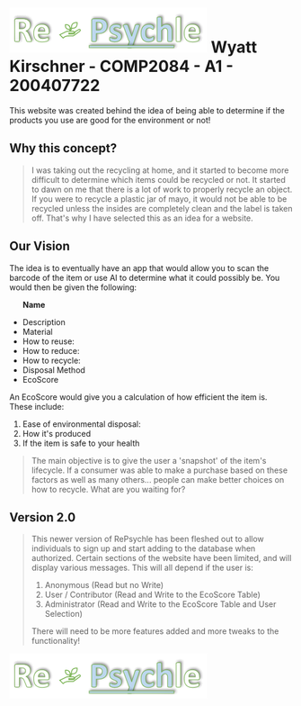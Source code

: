 
<!DOCTYPE  html>

<html  class="no-js">  <!--<![endif]-->

<head>

<meta  charset="utf-8">

<meta  http-equiv="X-UA-Compatible"  content="IE=edge">



<meta  name="description"  content="">

<meta  name="viewport"  content="width=device-width, initial-scale=1">

<link  rel="stylesheet"  href="">

</head>

<body>



<!-- display-4,-->

<h1  class="text-center"><img  src="wwwroot/img/white_logo.png" />
Wyatt Kirschner - COMP2084 - A1 - 200407722</h1>

<p>This website was created behind the idea of being able to determine if the products you use are good for the environment or not!</p>

</div>

<div class="text-left">

<h2 class="text-center">Why this concept?</h2>

<blockquote>I was taking out the recycling at home, and it started to become more difficult to determine which items could be recycled or not. It started to dawn on me that there is a lot of work to properly recycle an object. If you were to recycle a plastic jar of mayo, it would not be able to be recycled unless the insides are completely clean and the label is taken off. That's why I have selected this as an idea for a website.

</blockquote>

<h2 class="text-center">Our Vision</h2>

<blockquoute>

The idea is to eventually have an app that would allow you to scan the barcode of the item or use AI to determine what it could possibly be. You would then be given the following:

<ul>

<strong>Name</strong>

<li>Description</li>

<li>Material</li>

<li>How to reuse:</li>

<li>How to reduce:</li>

<li>How to recycle:</li>

<li>Disposal Method</li>

<li>EcoScore</li>

</ul>

An EcoScore would give you a calculation of how efficient the item is. These include:

<ol>

<li>Ease of environmental disposal:</li>

<li>How it's produced</li>

<li>If the item is safe to your health</li>

</ol>

<blockquote>

The main objective is to give the user a 'snapshot' of the item's lifecycle. If a consumer was able to make a purchase based on these factors as well as many others... people can make better choices on how to recycle. What are you waiting for?

</blockquote>

<h2> Version 2.0 </h2>

<blockquote>

This newer version of RePsychle has been fleshed out to allow individuals to sign up and start adding to the database when authorized. Certain sections of the website have been limited, and will display various messages. This will all depend if the user is:

<ol>

<li>Anonymous (Read but no Write)</li>

<li>User / Contributor (Read and Write to the EcoScore Table)</li>

<li>Administrator (Read and Write to the EcoScore Table and User Selection)</li>

</ol>

There will need to be more features added and more tweaks to the functionality!

</blockquote>

</div>

<div class="text-center">

<img src="wwwroot/img/white_logo.png" />

</div>



</body>

</html>
